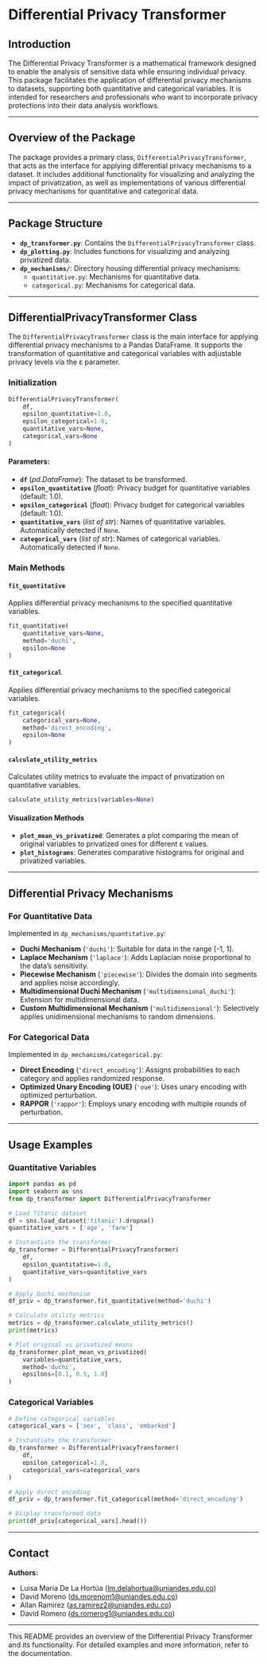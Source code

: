 # Differential Privacy Transformer

## Introduction
The Differential Privacy Transformer is a mathematical framework designed to enable the analysis of sensitive data while ensuring individual privacy. This package facilitates the application of differential privacy mechanisms to datasets, supporting both quantitative and categorical variables. It is intended for researchers and professionals who want to incorporate privacy protections into their data analysis workflows.

---

## Overview of the Package
The package provides a primary class, `DifferentialPrivacyTransformer`, that acts as the interface for applying differential privacy mechanisms to a dataset. It includes additional functionality for visualizing and analyzing the impact of privatization, as well as implementations of various differential privacy mechanisms for quantitative and categorical data.

---

## Package Structure

- **`dp_transformer.py`**: Contains the `DifferentialPrivacyTransformer` class.
- **`dp_plotting.py`**: Includes functions for visualizing and analyzing privatized data.
- **`dp_mechanisms/`**: Directory housing differential privacy mechanisms:
  - `quantitative.py`: Mechanisms for quantitative data.
  - `categorical.py`: Mechanisms for categorical data.

---

## DifferentialPrivacyTransformer Class
The `DifferentialPrivacyTransformer` class is the main interface for applying differential privacy mechanisms to a Pandas DataFrame. It supports the transformation of quantitative and categorical variables with adjustable privacy levels via the ε parameter.

### Initialization
```python
DifferentialPrivacyTransformer(
    df,
    epsilon_quantitative=1.0,
    epsilon_categorical=1.0,
    quantitative_vars=None,
    categorical_vars=None
)
```
#### Parameters:
- **`df`** (*pd.DataFrame*): The dataset to be transformed.
- **`epsilon_quantitative`** (*float*): Privacy budget for quantitative variables (default: 1.0).
- **`epsilon_categorical`** (*float*): Privacy budget for categorical variables (default: 1.0).
- **`quantitative_vars`** (*list of str*): Names of quantitative variables. Automatically detected if `None`.
- **`categorical_vars`** (*list of str*): Names of categorical variables. Automatically detected if `None`.

### Main Methods
#### `fit_quantitative`
Applies differential privacy mechanisms to the specified quantitative variables.
```python
fit_quantitative(
    quantitative_vars=None,
    method='duchi',
    epsilon=None
)
```
#### `fit_categorical`
Applies differential privacy mechanisms to the specified categorical variables.
```python
fit_categorical(
    categorical_vars=None,
    method='direct_encoding',
    epsilon=None
)
```
#### `calculate_utility_metrics`
Calculates utility metrics to evaluate the impact of privatization on quantitative variables.
```python
calculate_utility_metrics(variables=None)
```
#### Visualization Methods
- **`plot_mean_vs_privatized`**: Generates a plot comparing the mean of original variables to privatized ones for different ε values.
- **`plot_histograms`**: Generates comparative histograms for original and privatized variables.

---

## Differential Privacy Mechanisms

### For Quantitative Data
Implemented in `dp_mechanisms/quantitative.py`:
- **Duchi Mechanism** (`'duchi'`): Suitable for data in the range [-1, 1].
- **Laplace Mechanism** (`'laplace'`): Adds Laplacian noise proportional to the data’s sensitivity.
- **Piecewise Mechanism** (`'piecewise'`): Divides the domain into segments and applies noise accordingly.
- **Multidimensional Duchi Mechanism** (`'multidimensional_duchi'`): Extension for multidimensional data.
- **Custom Multidimensional Mechanism** (`'multidimensional'`): Selectively applies unidimensional mechanisms to random dimensions.

### For Categorical Data
Implemented in `dp_mechanisms/categorical.py`:
- **Direct Encoding** (`'direct_encoding'`): Assigns probabilities to each category and applies randomized response.
- **Optimized Unary Encoding (OUE)** (`'oue'`): Uses unary encoding with optimized perturbation.
- **RAPPOR** (`'rappor'`): Employs unary encoding with multiple rounds of perturbation.

---

## Usage Examples

### Quantitative Variables
```python
import pandas as pd
import seaborn as sns
from dp_transformer import DifferentialPrivacyTransformer

# Load Titanic dataset
df = sns.load_dataset('titanic').dropna()
quantitative_vars = ['age', 'fare']

# Instantiate the transformer
dp_transformer = DifferentialPrivacyTransformer(
    df,
    epsilon_quantitative=1.0,
    quantitative_vars=quantitative_vars
)

# Apply Duchi mechanism
df_priv = dp_transformer.fit_quantitative(method='duchi')

# Calculate utility metrics
metrics = dp_transformer.calculate_utility_metrics()
print(metrics)

# Plot original vs privatized means
dp_transformer.plot_mean_vs_privatized(
    variables=quantitative_vars,
    method='duchi',
    epsilons=[0.1, 0.5, 1.0]
)
```

### Categorical Variables
```python
# Define categorical variables
categorical_vars = ['sex', 'class', 'embarked']

# Instantiate the transformer
dp_transformer = DifferentialPrivacyTransformer(
    df,
    epsilon_categorical=1.0,
    categorical_vars=categorical_vars
)

# Apply direct encoding
df_priv = dp_transformer.fit_categorical(method='direct_encoding')

# Display transformed data
print(df_priv[categorical_vars].head())
```

---

## Contact
**Authors:**
- Luisa María De La Hortúa (lm.delahortua@uniandes.edu.co)
- David Moreno (ds.morenom1@uniandes.edu.co)
- Allan Ramírez (as.ramirez2@uniandes.edu.co)
- David Romero (ds.romerog1@uniandes.edu.co)

---

This README provides an overview of the Differential Privacy Transformer and its functionality. For detailed examples and more information, refer to the documentation.